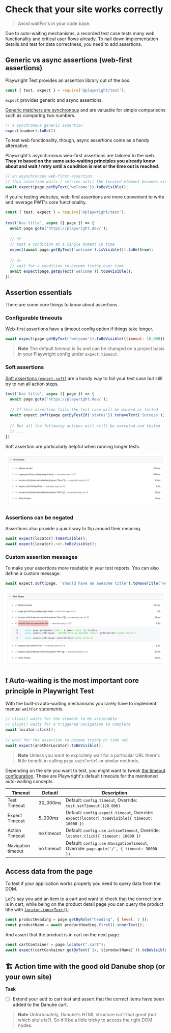 # Check that your site works correctly
> Avoid waitFor's in your code base.

Due to auto-waiting mechanisms, a recorded test case tests many web functionality and critical user flows already. To nail down implementation details and test for data correctness, you need to add assertions.
## Generic vs async assertions (web-first assertions)

Playwright Test provides an assertion library out of the box.

```javascript
const { test, expect } = require('@playwright/test');
```

`expect` provides generic and async assertions.

[Generic matchers are synchronous](https://playwright.dev/docs/api/class-genericassertions) and are valuable for simple comparisons such as comparing two numbers.

```javascript
// a synchronous generic assertion
expect(number).toBe(2)
```

To test web functionality, though, async assertions come as a handy alternative.

Playwright's asynchronous web-first assertions are tailored to the web. **They're based on the same auto-waiting principles you already know about and wait / retry until a condition is met or the time out is reached**.

```javascript
// an asynchronous web-first assertion
// this assertion waits / retries until the located element becomes visible
await expect(page.getByText('welcome')).toBeVisible();
```

If you're testing websites, web-first assertions are more convenient to write and leverage PWT's core functionality.

```javascript
const { test, expect } = require('@playwright/test');

test('has title', async ({ page }) => {
  await page.goto('https://playwright.dev/');

  // 👎
  // test a condition at a single moment in time
  expect(await page.getByText('welcome').isVisible()).toBe(true);

  // 👍
  // wait for a condition to become truthy over time
  await expect(page.getByText('welcome')).toBeVisible();
});
```

## Assertion essentials

There are some core things to know about assertions.
### Configurable timeouts

Web-first assertions have a timeout config option if things take longer.

```javascript
await expect(page.getByText('welcome')).toBeVisible({timeout: 10_000})
```

> **Note**
> The default timeout is 5s and can be changed on a project basis in your Playwright config under `expect.timeout`.

### Soft assertions

[Soft assertions (`expect.soft`)](https://playwright.dev/docs/test-assertions#soft-assertions) are a handy way to fail your test case but still try to run all action steps.

```javascript
test('has title', async ({ page }) => {
  await page.goto('https://playwright.dev/');

  // If this assertion fails the test case will be marked as failed
  await expect.soft(page.getByTestId('status')).toHaveText('Success');

  // But all the following actions will still be executed and tested
  // ...
})
```

Soft assertion are particularly helpful when running longer tests.

![Soft assertion example in the HTML report](../../assets/02-02-soft-assertions.png)

### Assertions can be negated

Assertions also provide a quick way to flip around their meaning.

```javascript
await expect(locator).toBeVisible();
await expect(locator).not.toBeVisible();
```

### Custom assertion messages

To make your assertions more readable in your test reports. You can also define a custom message.

```javascript
await expect.soft(page, 'should have an awesome title').toHaveTitle('wrong title');
```

![Custom assertion message](../../assets/02-02-assertion-message.png)

## ❗ Auto-waiting is the most important core principle in Playwright Test

With the built-in auto-waiting mechanisms you rarely have to implement manual `waitFor` statements.

```javascript
// click() waits for the element to be actionable
// click() waits for a triggered navigation to complete
await locator.click();

// wait for the assertion to become truthy or time out
await expect(anotherLocator).toBeVisible();
```

> **Note**
> Unless you want to explicitely wait for a particular URL there's little benefit in calling `page.waitForUrl` or similar methods.

Depending on the site you want to test, you might want to tweak [the timeout configuration](https://playwright.dev/docs/test-timeouts). These are Playwright's default timeouts for the mentioned auto-waiting concepts.

| Timeout            | Defautl    | Description                                                                                   |
|--------------------|------------|-----------------------------------------------------------------------------------------------|
| Test Timeout       | 30_000ms   | Default: `config.timeout`, Override: `test.setTimeout(120_000)`                               |
| Expect Timeout     | 5_000ms    | Default: `config.expect.timeout`, Override: `expect(locator).toBeVisible({ timeout: 10000 })` |
| Action Timeout     | no timeout | Default: `config.use.actionTimeout`, Override: `locator.click({ timeout: 10000 })`            |
| Navigation timeout | no timeout | Default: `config.use.NavigationTimeout`, Override: `page.goto('/', { timeout: 30000 })`       |

## Access data from the page

To test if your application works properly you need to query data from the DOM.

Let's say you add an item to a cart and want to check that the correct item is in cart, while being on the product detail page you can query the product title with [`locator.innerText()`](https://playwright.dev/docs/api/class-locator#locator-inner-text).

```javascript
const productHeading = page.getByRole("heading", { level: 2 });
const productName = await productHeading.first().innerText();
```

And assert that the product is in cart on the next page.

```javascript
const cartContainer = page.locator(".cart");
await expect(cartContainer.getByText(`1x, ${productName}`)).toBeVisible();
```

## 🏗️ Action time with the good old Danube shop (or your own site)

**Task**

- [ ] Extend your add to cart test and assert that the correct items have been added to the Danube cart.

> **Note** Unfortunately, Danube's HTML structure isn't that great (but which site's is?). So it'll be a little tricky to access the right DOM nodes.
